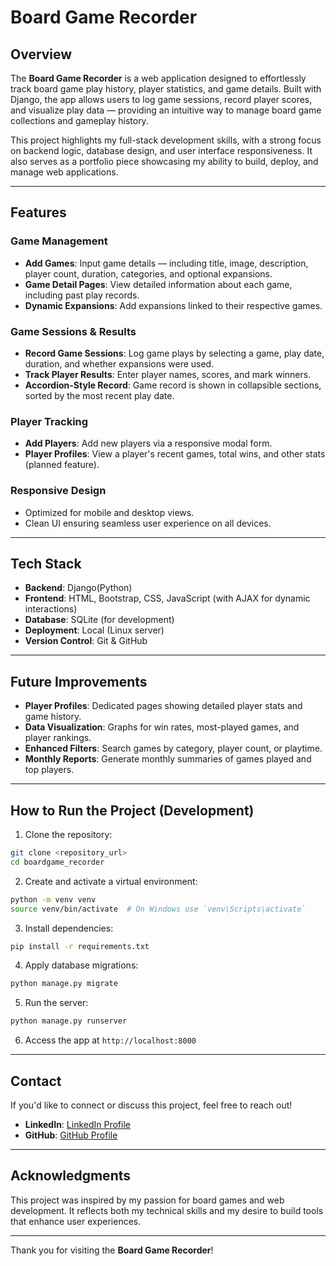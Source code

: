 # Board Game Recorder

## Overview
The **Board Game Recorder** is a web application designed to effortlessly track board game play history, player statistics, and game details. Built with Django, the app allows users to log game sessions, record player scores, and visualize play data — providing an intuitive way to manage board game collections and gameplay history.

This project highlights my full-stack development skills, with a strong focus on backend logic, database design, and user interface responsiveness. It also serves as a portfolio piece showcasing my ability to build, deploy, and manage web applications.

---

## Features

### Game Management
- **Add Games**: Input game details — including title, image, description, player count, duration, categories, and optional expansions.
- **Game Detail Pages**: View detailed information about each game, including past play records.
- **Dynamic Expansions**: Add expansions linked to their respective games.

### Game Sessions & Results
- **Record Game Sessions**: Log game plays by selecting a game, play date, duration, and whether expansions were used.
- **Track Player Results**: Enter player names, scores, and mark winners.
- **Accordion-Style Record**: Game record is shown in collapsible sections, sorted by the most recent play date.

### Player Tracking
- **Add Players**: Add new players via a responsive modal form.
- **Player Profiles**: View a player's recent games, total wins, and other stats (planned feature).

### Responsive Design
- Optimized for mobile and desktop views.
- Clean UI ensuring seamless user experience on all devices.

---

## Tech Stack

- **Backend**: Django(Python)
- **Frontend**: HTML, Bootstrap, CSS, JavaScript (with AJAX for dynamic interactions)
- **Database**: SQLite (for development)
- **Deployment**: Local (Linux server)
- **Version Control**: Git & GitHub

---

## Future Improvements
- **Player Profiles**: Dedicated pages showing detailed player stats and game history.
- **Data Visualization**: Graphs for win rates, most-played games, and player rankings.
- **Enhanced Filters**: Search games by category, player count, or playtime.
- **Monthly Reports**: Generate monthly summaries of games played and top players.

---

## How to Run the Project (Development)

1. Clone the repository:
```bash
git clone <repository_url>
cd boardgame_recorder
```
2. Create and activate a virtual environment:
```bash
python -m venv venv
source venv/bin/activate  # On Windows use `venv\Scripts\activate`
```
3. Install dependencies:
```bash
pip install -r requirements.txt
```
4. Apply database migrations:
```bash
python manage.py migrate
```
5. Run the server:
```bash
python manage.py runserver
```
6. Access the app at `http://localhost:8000`

---

## Contact
If you'd like to connect or discuss this project, feel free to reach out!

- **LinkedIn**: [LinkedIn Profile](https://www.linkedin.com/in/akane-klauenboesch/)
- **GitHub**: [GitHub Profile](https://github.com/MagUsagi/)

---

## Acknowledgments
This project was inspired by my passion for board games and web development. It reflects both my technical skills and my desire to build tools that enhance user experiences.

---

Thank you for visiting the **Board Game Recorder**!

